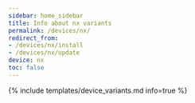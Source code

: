 ```yaml
---
sidebar: home_sidebar
title: Info about nx variants
permalink: /devices/nx/
redirect_from:
- /devices/nx/install
- /devices/nx/update
device: nx
toc: false
---
```

{% include templates/device_variants.md info=true %}
